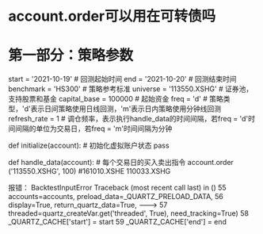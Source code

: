 # account.order可以用在可转债吗

# 第一部分：策略参数
start = '2021-10-19'                       # 回测起始时间
end = '2021-10-20'                         # 回测结束时间
benchmark = 'HS300'                       # 策略参考标准
universe = '113550.XSHG'        # 证券池，支持股票和基金
capital_base = 100000                      # 起始资金
freq = 'd'                             # 策略类型，'d'表示日间策略使用日线回测，'m'表示日内策略使用分钟线回测
refresh_rate = 1                         # 调仓频率，表示执行handle_data的时间间隔，若freq = 'd'时间间隔的单位为交易日，若freq = 'm'时间间隔为分钟

def initialize(account):                   # 初始化虚拟账户状态
    pass

def handle_data(account):                  # 每个交易日的买入卖出指令
    account.order ('113550.XSHG', 100) #161010.XSHE 110033.XSHG
    
    
报错：
BacktestInputError                        Traceback (most recent call last)
<mercury-input-30-9D8373AB8A5948C486E994F029F60DA6> in <module>()
     55                                             accounts=accounts, preload_data=_QUARTZ_PRELOAD_DATA,
     56                                             display=True, return_quartz_data=True,
---> 57                                             threaded=quartz_createVar.get('threaded', True), need_tracking=True)
     58     _QUARTZ_CACHE['start'] = start
     59     _QUARTZ_CACHE['end'] = end